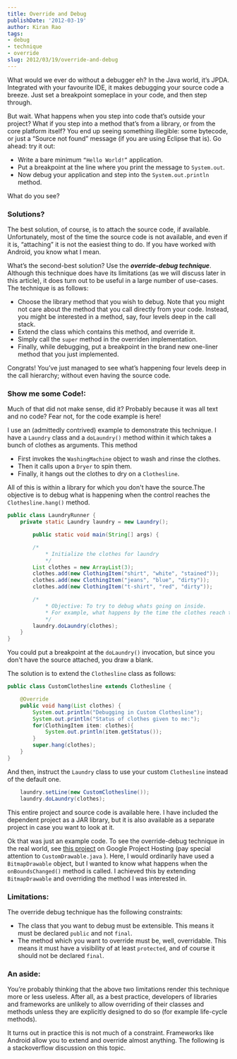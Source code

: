 ```yaml
--- 
title: Override and Debug 
publishDate: '2012-03-19' 
author: Kiran Rao 
tags: 
- debug 
- technique 
- override
slug: 2012/03/19/override-and-debug
---
```


What would we ever do without a debugger eh? In the Java world, it’s
JPDA. Integrated with your favourite IDE, it makes debugging your source
code a breeze. Just set a breakpoint someplace in your code, and then
step through.  
  
But wait. What happens when you step into code that’s outside your
project? What if you step into a method that’s from a library, or from
the core platform itself? You end up seeing something illegible: some
bytecode, or just a “Source not found” message (if you are using Eclipse
that is). Go ahead: try it out:  

-   Write a bare minimum `“Hello World!”` application.
-   Put a breakpoint at the line where you print the message to
    `System.out`.
-   Now debug your application and step into the `System.out.println`
    method.

What do you see?  

### Solutions?

The best solution, of course, is to attach the source code, if
available. Unfortunately, most of the time the source code is not
available, and even if it is, “attaching” it is not the easiest thing to
do. If you have worked with Android, you know what I mean.  
  
What’s the second-best solution? Use the ***override-debug technique***.
Although this technique does have its limitations (as we will discuss
later in this article), it does turn out to be useful in a large number
of use-cases. The technique is as follows:  

-   Choose the library method that you wish to debug. Note that you
    might not care about the method that you call directly from your
    code. Instead, you might be interested in a method, say, four levels
    deep in the call stack.
-   Extend the class which contains this method, and override it.
-   Simply call the `super` method in the overriden implementation.
-   Finally, while debugging, put a breakpoint in the brand new
    one-liner method that you just implemented.

  
Congrats! You’ve just managed to see what’s happening four levels deep
in the call hierarchy; without even having the source code.  

### Show me some Code!:

Much of that did not make sense, did it? Probably because it was all
text and no code? Fear not, for the code example is here!  
  
I use an (admittedly contrived) example to demonstrate this technique. I
have a `Laundry` class and a `doLaundry()` method within it which takes
a bunch of clothes as arguments. This method  

-   First invokes the `WashingMachine` object to wash and rinse the
    clothes.
-   Then it calls upon a `Dryer` to spin them.
-   Finally, it hangs out the clothes to dry on a `Clothesline`.

All of this is within a library for which you don't have the source.The
objective is to debug what is happening when the control reaches the
`Clothesline.hang()` method.  
  
```java
public class LaundryRunner {
    private static Laundry laundry = new Laundry();

        public static void main(String[] args) {

        /*
            * Initialize the clothes for laundry
            */
        List clothes = new ArrayList(3);
        clothes.add(new ClothingItem("shirt", "white", "stained"));
        clothes.add(new ClothingItem("jeans", "blue", "dirty"));
        clothes.add(new ClothingItem("t-shirt", "red", "dirty"));

        /*
            * Objective: To try to debug whats going on inside.
            * For example, what happens by the time the clothes reach the clothesline?
            */
        laundry.doLaundry(clothes);
    }
}
```
  
You could put a breakpoint at the `doLaundry()` invocation, but since
you don't have the source attached, you draw a blank.  
  
The solution is to extend the `Clothesline` class as follows:  
  
```java
public class CustomClothesline extends Clothesline {

    @Override
    public void hang(List clothes) {
        System.out.println("Debugging in Custom Clothesline");
        System.out.println("Status of clothes given to me:");
        for(ClothingItem item: clothes){
            System.out.println(item.getStatus());
        }
        super.hang(clothes);
    }
}
```
  
And then, instruct the `Laundry` class to use your custom `Clothesline`
instead of the default one.  
  
```java
    laundry.setLine(new CustomClothesline());
    laundry.doLaundry(clothes);
```
  
This entire project and source code is available here. I have included
the dependent project as a JAR library, but it is also available as a
separate project in case you want to look at it.  
  
Ok that was just an example code. To see the override-debug technique in
the real world, see [this
project](http://code.google.com/p/android-drawable--invalidation-on-orientation-issue/)
on Google Project Hosting (pay special attention to
`CustomDrawable.java` ). Here, I would ordinarily have used a
`BitmapDrawable` object, but I wanted to know what happens when the
`onBoundsChanged()` method is called. I achieved this by extending
`BitmapDrawable` and overriding the method I was interested in.  

### Limitations:

The override debug technique has the following constraints:  

-   The class that you want to debug must be extensible. This means it
    must be declared `public` and not `final`.
-   The method which you want to override must be, well, overridable.
    This means it must have a visibility of at least `protected`, and of
    course it should not be declared `final`.

### An aside:

You’re probably thinking that the above two limitations render this
technique more or less useless. After all, as a best practice,
developers of libraries and frameworks are unlikely to allow overriding
of their classes and methods unless they are explicitly designed to do
so (for example life-cycle methods).  
  
It turns out in practice this is not much of a constraint. Frameworks
like Android allow you to extend and override almost anything. The
following is a stackoverflow discussion on this topic.  
